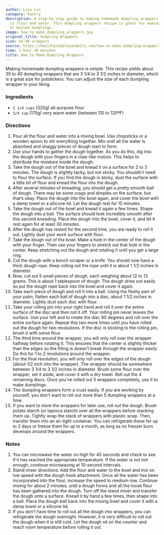 ```yaml
---
author: Lisa Lin
category: Pantry
description: A step-by-step guide to making homemade dumpling wrappers. All you need
  is flour and water. This dumpling wrappers recipe is great for making potstickers
  or boiled dumplings.
image: how_to_make_dumpling_wrappers.jpg
original_title: Dumpling Wrappers
size: 35-40 wrappers
source: https://healthynibblesandbits.com/how-to-make-dumpling-wrappers/
time: 1 hour 30 minutes
title: How to Make Dumpling Wrappers
---
```

Making homemade dumpling wrappers is simple. This recipe yields about 35 to 40 dumpling wrappers that are 3 1/4 to 3 1/2 inches in diameter, which is a great size for potstickers. You can adjust the size of each dumpling wrapper to your liking.

### Ingredients

* `2 1/4 cups` (320g) all-purpose flour
* `3/4 cup` (175g) very warm water (between 110 to 120ºF)

### Directions

1. Pour all the flour and water into a mixing bowl. Use chopsticks or a wooden spoon to stir everything together. Mix until all the water is absorbed and shaggy pieces of dough start to form.
2. Use your hands to gather the dough together. As you do this, dig into the dough with your fingers in a claw-like motion. This helps to distribute the moisture inside the dough.
3. Take the dough out of the bowl and knead it on a surface for 2 to 3 minutes. The dough is slightly tacky, but not sticky. You shouldn’t need to flour the surface. If you find the dough is sticky, dust the surface with a little bit of flour and knead the flour into the dough.
4. After several minutes of kneading, you should get a pretty smooth ball of dough. There may be some crags and dimples on the surface, but that’s okay. Place the dough into the bowl again, and cover the bowl with a damp towel or a silicone lid. Let the dough rest for 15 minutes.
5. Take the dough out of the bowl and knead it again a few times. Shape the dough into a ball. The surface should look incredibly smooth after this second kneading. Place the dough into the bowl, cover it, and let it rest again for at least 30 minutes.
6. After the dough has rested for the second time, you are ready to roll it out. Lightly dust your work surface with flour.
7. Take the dough out of the bowl. Make a hole in the center of the dough with your finger. Then use your fingers to stretch out that hole in the center. Keep stretching out the dough and rotating it until you get a large ring.
8. Cut the dough with a bench scraper or a knife. You should now have a thick dough rope. Keep rolling out the rope until it is about 1 1/2 inches in diameter.
9. Now, cut out 5 small pieces of dough, each weighing about 12 to 13 grams. This is about 1 tablespoon of dough. The dough dries out easily so put the dough rope back into the bowl and cover it again.
10. Take each piece of dough and roll it into a ball. Using the fleshy part of your palm, flatten each ball of dough into a disc, about 1 1/2 inches in diameter. Lightly dust each disc with flour.
11. Take your rolling pin into your right hand and roll it over the entire surface of the disc and then roll it off. Your rolling pin never leaves the surface. Use your left and to rotate the disc 90 degrees and roll over the entire surface again. Repeat this two more times until you have rolled out the dough for two revolutions. If the disc is sticking to the rolling pin, brush it with some flour.
12. The third time around the wrapper, you will only roll over the wrapper halfway before rotating it. This ensures that the center is slightly thicker than the edges so the filling is doesn’t break through the wrapper easily. Do this for 1 to 2 revolutions around the wrapper.
13. For the final revolution, you will only roll over the edges of the dough (about 1/2 inch into the wrapper). The wrapper should be somewhere between 3 1/4 to 3 1/2 inches in diameter. Brush some flour over the wrapper, set it aside, and cover it with a dry towel. Roll out the 4 remaining discs. Once you’ve rolled out 5 wrappers completely, use it to make dumplings.
14. The dumpling wrappers form a crust easily. If you are working by yourself, you don’t want to roll out more than 5 dumpling wrappers at a time.
15. If you want to store the wrappers for later use, roll out the dough. Brush potato starch (or tapioca starch) over all the wrappers before stacking them up. Tightly wrap the stack of wrappers with plastic wrap. Then, transfer them into an air-tight container. You can refrigerate these for up to 2 days or freeze them for up to a month, as long as no freezer burn develops around the wrappers.

### Notes

1. You can microwave the water on high for 45 seconds and check to see if it has reached the appropriate temperature. If the water is not hot enough, continue microwaving at 10-second intervals.
2. Stand mixer directions: Add the flour and water to the bowl and mix on low speed with the dough hook attachment. Once all the water has been incorporated into the flour, increase the speed to medium-low. Continue mixing for about 2 minutes, until a dough forms and all the loose flour has been gathered into the dough. Turn off the stand mixer and transfer the dough onto a surface. Knead it by hand a few times, then shape into a ball. Place the dough ball back into the mixing bowl and cover it with a damp towel or a silicone lid.
3. If you don’t have time to roll out all the dough into wrappers, you can refrigerate the dough overnight. However, it is very difficult to roll out the dough when it is still cold. Let the dough sit on the counter and reach room temperature before rolling it out.